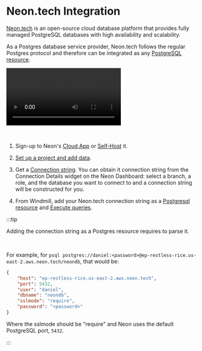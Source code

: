 # Neon.tech Integration

[Neon.tech](https://neon.tech/) is an open-source cloud database platform that provides fully managed PostgreSQL databases with high availability and scalability.

As a Postgres database service provider, Neon.tech follows the regular Postgres protocol and therefore can be integrated as any [PostgreSQL resource](./postgresql.md).

<video
    className="border-2 rounded-xl object-cover w-full h-full"
    controls
    id="main-video"
    src="/videos/neon_integration.mp4"
/>

<br/>

1. Sign-up to Neon's <a href="https://console.neon.tech/sign_in" rel="nofollow" target="_blank">Cloud App</a> or [Self-Host](https://community.neon.tech/t/can-neon-be-self-hosted/51) it.

2. [Set up a project and add data](https://neon.tech/docs/tutorial/project-setup).

3. Get a [Connection string](https://neon.tech/docs/connect/query-with-psql-editor). You can obtain it connection string from the Connection Details widget on the Neon Dashboard: select a branch, a role, and the database you want to connect to and a connection string will be constructed for you.

4. From Windmill, add your Neon.tech connection string as a [Postgresql resource](https://hub.windmill.dev/resource_types/6/postgresql) and [Execute queries](https://hub.windmill.dev/scripts/postgresql/1294/execute-query-and-return-results-postgresql).

:::tip

Adding the connection string as a Postgres resource requires to parse it.

<br/>

For example, for `psql postgres://daniel:<password>@ep-restless-rice.us-east-2.aws.neon.tech/neondb`, that would be:

```json
{
    "host": "ep-restless-rice.us-east-2.aws.neon.tech",
    "port": 5432,
    "user": "daniel",
    "dbname": "neondb",
    "sslmode": "require",
    "password": "<password>"
}
```

Where the sslmode should be "require" and Neon uses the default PostgreSQL port, `5432`.

:::
